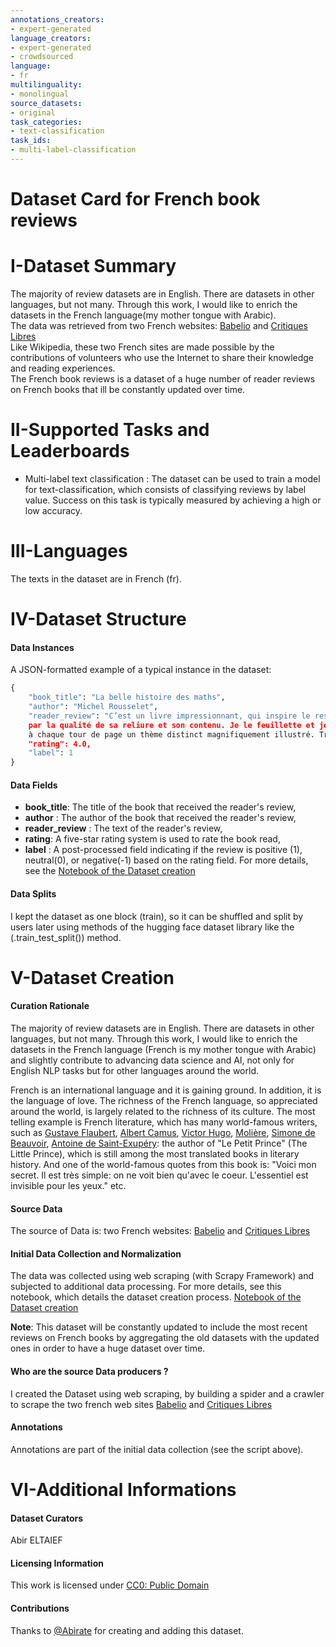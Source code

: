 ```yaml
---
annotations_creators:
- expert-generated
language_creators:
- expert-generated
- crowdsourced
language:
- fr
multilinguality:
- monolingual
source_datasets:
- original
task_categories:
- text-classification
task_ids:
- multi-label-classification
---
```



# ****Dataset Card for French book reviews****
# **I-Dataset Summary**
The majority of review datasets are in English. There are datasets in other languages, but not many. Through this work, I would like to enrich the datasets in the French language(my mother tongue with Arabic).  
The data was retrieved from two French websites: [Babelio](https://www.babelio.com/) and [Critiques Libres](http://www.critiqueslibres.com/)  
Like Wikipedia, these two French sites are made possible by the contributions of volunteers who use the Internet to share their knowledge and reading experiences.  
The French book reviews is a dataset of a huge number of reader reviews on French books that ill be constantly updated over time.


# **II-Supported Tasks and Leaderboards**
- Multi-label text classification : The dataset can be used to train a model for text-classification, which consists of classifying reviews by label value. Success on this task is typically measured by achieving a high or low accuracy.

# **III-Languages**
The texts in the dataset are in French (fr).

# **IV-Dataset Structure**
#### Data Instances 
A JSON-formatted example of a typical instance in the dataset:
```python
{
    "book_title": "La belle histoire des maths",
    "author": "Michel Rousselet",
    "reader_review": "C’est un livre impressionnant, qui inspire le respect 
    par la qualité de sa reliure et son contenu. Je le feuillette et je découvre
    à chaque tour de page un thème distinct magnifiquement illustré. Très beau livre !",
    "rating": 4.0,
    "label": 1
}
  ```
 #### Data Fields
 - **book_title**: The title of the book that received the reader's review,
 - **author** : The author of the book that received the reader's review,
 - **reader_review** : The text of the reader's review,
 - **rating**: A five-star rating system is used to rate the book read,
 - **label** : A post-processed field indicating if the review is positive (1), neutral(0), or negative(-1) based on the rating field. For more details, see the [Notebook of the Dataset creation](https://github.com/Abirate/Dataset_Creation_Scrapy_Project_French_book_reviews/blob/master/scrapyproject_a_to_z_dataset_book_reviews.ipynb)
 
  #### Data Splits
I kept the dataset as one block (train), so it can be shuffled and split by users later using methods of the hugging face dataset library like the (.train_test_split()) method.

# **V-Dataset Creation**
#### Curation Rationale
The majority of review datasets are in English. There are datasets in other languages, but not many. Through this work, I would like to enrich the datasets in the French language (French is my mother tongue with Arabic) and slightly contribute to advancing data science and AI, not only for English NLP tasks but for other languages around the world.  

French is an international language and it is gaining ground. In addition, it is the language of love. The richness of the French language, so appreciated around the world, is largely related to the richness of its culture. The most telling example is French literature, which has many world-famous writers, such as [Gustave Flaubert](https://en.wikipedia.org/wiki/Gustave_Flaubert), [Albert Camus](https://iep.utm.edu/camus/), [Victor Hugo](https://en.wikipedia.org/wiki/Victor_Hugo),  [Molière](https://en.wikipedia.org/wiki/Moli%C3%A8re), [Simone de Beauvoir](https://iep.utm.edu/beauvoir/), [Antoine de Saint-Exupéry](https://en.wikipedia.org/wiki/Antoine_de_Saint-Exup%C3%A9ry): the author of "Le Petit Prince" (The Little Prince), which is still among the most translated books in literary history. And one of the world-famous quotes from this book is: "Voici mon secret. Il est très simple: on ne voit bien qu'avec le coeur. L'essentiel est invisible pour les yeux." etc. 

#### Source Data
The source of Data is: two French websites: [Babelio](https://www.babelio.com/) and [Critiques Libres](http://www.critiqueslibres.com/)

#### Initial Data Collection and Normalization 

The data was collected using web scraping (with Scrapy Framework) and subjected to additional data processing. For more details, see this notebook, which details the dataset creation process. [Notebook of the Dataset creation](https://github.com/Abirate/Dataset_Creation_Scrapy_Project_French_book_reviews/blob/master/scrapyproject_a_to_z_dataset_book_reviews.ipynb)  

**Note**: This dataset will be constantly updated to include the most recent reviews on French books by aggregating the old datasets with the updated ones in order to have a huge dataset over time.
#### Who are the source Data producers ? 
I created the Dataset using web scraping, by building a spider and a crawler to scrape the two french web sites [Babelio](https://www.babelio.com/) and [Critiques Libres](http://www.critiqueslibres.com/)

#### Annotations 
Annotations are part of the initial data collection (see the script above).

# **VI-Additional Informations**
#### Dataset Curators
Abir ELTAIEF 

#### Licensing Information 
This work is licensed under [CC0: Public Domain](https://creativecommons.org/publicdomain/zero/1.0/)
#### Contributions 
Thanks to [@Abirate](https://huggingface.co/Abirate) for creating and adding this dataset.
